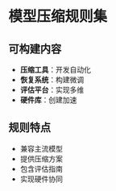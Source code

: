 # 模型压缩规则集

## 可构建内容

* **压缩工具**：开发自动化
* **恢复系统**：构建微调
* **评估平台**：实现多维
* **硬件库**：创建加速

## 规则特点

- 兼容主流模型
- 提供压缩方案
- 包含评估指南
- 实现硬件协同

